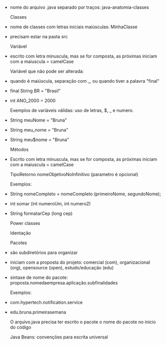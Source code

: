 - nome do arquivo .java separado por traços: java-anatomia-classes

  

  Classes

- nome de classes com letras iniciais maiúsculas: MinhaClasse

- precisam estar na pasta src

  

  Variável

- escrito com letra minuscula, mas se for composta, as próximas iniciam com a maiuscula = camelCase

  

  Variável que não pode ser alterada:

- quando é maiúscula, separação com _, ou quando tiver a palavra "final"

- final String BR = "Brasil"

- int ANO_2000 = 2000

  

  Exemplos de variáveis válidas: uso de letras, $, _ e numero.

- String meuNome = "Bruna"

- String meu_nome = "Bruna"

- String meu$nome = "Bruna"

  

  Métodos

- Escrito com letra minuscula, mas se for composta, as próximas iniciam com a maiuscula = camelCase

  TipoRetorno nomeObjetivoNoInfinitivo (parametro é opcional)

  

  Exemplos: 

- String nomeCompleto = nomeCompleto (primeiroNome, segundoNome);

- int somar (int numeroUm, int numero2)

- String formatarCep (long cep)

  

  Power classes

  

  Identação

  

  Pacotes

- são subdiretórios para organizar

- iniciam com a proposta do projeto: comercial (com), organizacional (org), opensource (open), estudo/educação (edu)

- sintaxe de nome do pacote: proposta.nomedaempresa.aplicação.subfinalidades

  

  Exemplos:

- com.hypertech.notification.service

- edu.bruna.primeirasemana

  O arquivo.java precisa ter escrito o pacote o nome do pacote no inicio do código

  

  Java Beans: convenções para escrita universal











